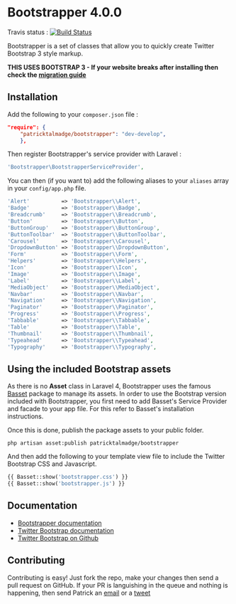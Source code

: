 # Bootstrapper 4.0.0

Travis status : [![Build Status](https://secure.travis-ci.org/patricktalmadge/bootstrapper.png?branch=develop)](https://travis-ci.org/patricktalmadge/bootstrapper)

Bootstrapper is a set of classes that allow you to quickly create Twitter Bootstrap 3 style markup.

**THIS USES BOOTSTRAP 3 - If your website breaks after installing
then check the
[migration guide](http://bootply.com/bootstrap-3-migration-guide)**

## Installation

Add the following to your `composer.json` file :

```json
"require": {
    "patricktalmadge/bootstrapper": "dev-develop",
    },
```

Then register Bootstrapper's service provider with Laravel :

```php
'Bootstrapper\BootstrapperServiceProvider',
```

You can then (if you want to) add the following aliases to your `aliases` array in your `config/app.php` file.

```php
'Alert'          => 'Bootstrapper\\Alert',
'Badge'          => 'Bootstrapper\\Badge',
'Breadcrumb'     => 'Bootstrapper\\Breadcrumb',
'Button'         => 'Bootstrapper\\Button',
'ButtonGroup'    => 'Bootstrapper\\ButtonGroup',
'ButtonToolbar'  => 'Bootstrapper\\ButtonToolbar',
'Carousel'       => 'Bootstrapper\\Carousel',
'DropdownButton' => 'Bootstrapper\\DropdownButton',
'Form'           => 'Bootstrapper\\Form',
'Helpers'        => 'Bootstrapper\\Helpers',
'Icon'           => 'Bootstrapper\\Icon',
'Image'          => 'Bootstrapper\\Image',
'Label'          => 'Bootstrapper\\Label',
'MediaObject'    => 'Bootstrapper\\MediaObject',
'Navbar'         => 'Bootstrapper\\Navbar',
'Navigation'     => 'Bootstrapper\\Navigation',
'Paginator'      => 'Bootstrapper\\Paginator',
'Progress'       => 'Bootstrapper\\Progress',
'Tabbable'       => 'Bootstrapper\\Tabbable',
'Table'          => 'Bootstrapper\\Table',
'Thumbnail'      => 'Bootstrapper\\Thumbnail',
'Typeahead'      => 'Bootstrapper\\Typeahead',
'Typography'     => 'Bootstrapper\\Typography',
```

## Using the included Bootstrap assets

As there is no **Asset** class in Laravel 4, Bootstrapper uses the famous [Basset](http://jasonlewis.me/code/basset) package to manage its assets. In order to use the Bootstrap version included with Bootstrapper, you first need to add Basset's Service Provider and facade to your app file. For this refer to Basset's installation instructions.

Once this is done, publish the package assets to your public folder.

```shell
php artisan asset:publish patricktalmadge/bootstrapper
```

And then add the following to your template view file to include the Twitter Bootstrap CSS and Javascript.

```php
{{ Basset::show('bootstrapper.css') }}
{{ Basset::show('bootstrapper.js') }}
```

## Documentation

- [Bootstrapper documentation](http://bootstrapper.aws.af.cm)
- [Twitter Bootstrap documentation](http://twitter.github.com/bootstrap)
- [Twitter Bootstrap on Github](https://github.com/twitter/bootstrap)


## Contributing

Contributing is easy! Just fork the repo, make your changes then send a pull request
on GitHub. If your PR is languishing in the queue and nothing is happening, then send
Patrick an [email](mailto:pjr0911025@googlemail.com) or a [tweet](http://twitter.com/DrugCrazed)

